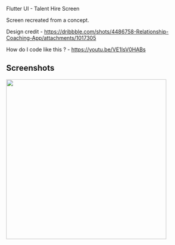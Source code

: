 Flutter UI - Talent Hire Screen

Screen recreated from a concept.

Design credit - https://dribbble.com/shots/4486758-Relationship-Coaching-App/attachments/1017305

How do I code like this ? - https://youtu.be/VE1IsV0HABs


## Screenshots

<img src="https://user-images.githubusercontent.com/8137504/46029511-41f54d00-c111-11e8-92f1-1533482eec16.png" width="430">
